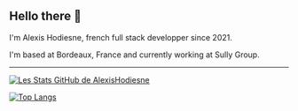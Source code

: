 ## Hello there 👋

I'm Alexis Hodiesne, french full stack developper since 2021.

I'm based at Bordeaux, France and currently working at Sully Group.

---

[![Les Stats GitHub de AlexisHodiesne](https://github-readme-stats.vercel.app/api?username=alexishodiesne&theme=dracula&show_icons=true)](https://github.com/anuraghazra/github-readme-stats)

[![Top Langs](https://github-readme-stats.vercel.app/api/top-langs/?username=alexishodiesne&theme=dracula&layout=compact)](https://github.com/anuraghazra/github-readme-stats)
